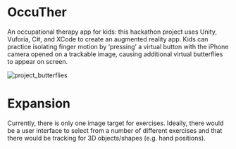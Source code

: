 # OccuTher
An occupational therapy app for kids: this hackathon project uses Unity, Vuforia, C#, and XCode to create an augmented reality app. Kids can practice isolating finger motion by ‘pressing’ a virtual button with the iPhone camera opened on a trackable image, causing additional virtual butterflies to appear on screen. 

![project_butterflies](https://cloud.githubusercontent.com/assets/8889161/23817847/507e9de0-05c4-11e7-81cb-723d8623f6b1.png)

# Expansion
Currently, there is only one image target for exercises. Ideally, there would be a user interface to select from a number of different exercises and that there would be tracking for 3D objects/shapes (e.g. hand positions).
